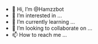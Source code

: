 - 👋 Hi, I’m @Hamzzbot
- 👀 I’m interested in ...
- 🌱 I’m currently learning ...
- 💞️ I’m looking to collaborate on ...
- 📫 How to reach me ...

<!---
Hamzzbot/Hamzzbot is a ✨ special ✨ repository because its `README.md` (this file) appears on your GitHub profile.
You can click the Preview link to take a look at your changes.
--->
